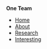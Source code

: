 
<html>
	<head>
		<b>One Team</b>
	</head>
	<body>
		<nav>
    		<ul>
        		<li><a href="/Home">Home</a></li>
	        	<li><a href="/AboutUs">About</a></li>
        		<li><a href="/Research">Research</a></li>
			<li><a href="/Interesting">Interesting</a></li>
        		
    	
			




